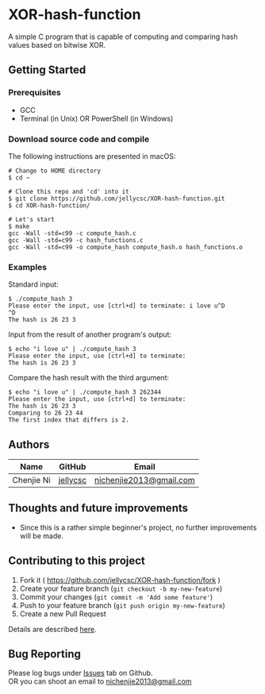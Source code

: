 # XOR-hash-function
A simple C program that is capable of computing and comparing hash values based on bitwise XOR.

## Getting Started

### Prerequisites

* GCC
* Terminal (in Unix) OR PowerShell (in Windows)

### Download source code and compile
The following instructions are presented in macOS:
```
# Change to HOME directory
$ cd ~

# Clone this repo and 'cd' into it
$ git clone https://github.com/jellycsc/XOR-hash-function.git
$ cd XOR-hash-function/

# Let's start
$ make
gcc -Wall -std=c99 -c compute_hash.c
gcc -Wall -std=c99 -c hash_functions.c
gcc -Wall -std=c99 -o compute_hash compute_hash.o hash_functions.o
```

### Examples
Standard input:
```
$ ./compute_hash 3
Please enter the input, use [ctrl+d] to terminate: i love u^D
^D
The hash is 26 23 3 
```

Input from the result of another program's output:
```
$ echo "i love u" | ./compute_hash 3
Please enter the input, use [ctrl+d] to terminate: 
The hash is 26 23 3 
```

Compare the hash result with the third argument:
```
$ echo "i love u" | ./compute_hash 3 262344
Please enter the input, use [ctrl+d] to terminate: 
The hash is 26 23 3 
Comparing to 26 23 44 
The first index that differs is 2.
```

## Authors

| Name             | GitHub                                     | Email
| ---------------- | ------------------------------------------ | -------------------------
| Chenjie Ni       | [jellycsc](https://github.com/jellycsc)    | nichenjie2013@gmail.com

## Thoughts and future improvements

* Since this is a rather simple beginner's project, no further improvements will be made.

## Contributing to this project

1. Fork it ( https://github.com/jellycsc/XOR-hash-function/fork )
2. Create your feature branch (`git checkout -b my-new-feature`)
3. Commit your changes (`git commit -m 'Add some feature'`)
4. Push to your feature branch (`git push origin my-new-feature`)
5. Create a new Pull Request

Details are described [here](https://git-scm.com/book/en/v2/GitHub-Contributing-to-a-Project).

## Bug Reporting
Please log bugs under [Issues](https://github.com/jellycsc/XOR-hash-function/issues) tab on Github.  
OR you can shoot an email to <nichenjie2013@gmail.com>

